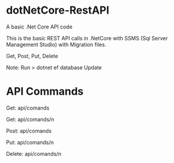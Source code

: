# dotNetCore-RestAPI
A basic .Net Core API code


This is the basic REST API calls in .NetCore with SSMS (Sql Server Management Studio) with Migration files.

Get, Post, Put, Delete

Note: Run > dotnet ef database Update


# API Commands

Get: api/comands

Get: api/comands/n

Post: api/comands

Put: api/comands/n

Delete: api/comands/n
